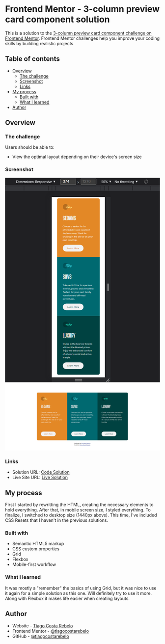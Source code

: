 # Frontend Mentor - 3-column preview card component solution

This is a solution to the [3-column preview card component challenge on Frontend Mentor](https://www.frontendmentor.io/challenges/3column-preview-card-component-pH92eAR2-). Frontend Mentor challenges help you improve your coding skills by building realistic projects. 

## Table of contents

- [Overview](#overview)
  - [The challenge](#the-challenge)
  - [Screenshot](#screenshot)
  - [Links](#links)
- [My process](#my-process)
  - [Built with](#built-with)
  - [What I learned](#what-i-learned)
- [Author](#author)


## Overview

### The challenge

Users should be able to:

- View the optimal layout depending on their device's screen size

### Screenshot

![Mobile](./screenshots/mobile_version.png)
![Desktop](./screenshots/desktop_version.png)

### Links

- Solution URL: [Code Solution](https://github.com/tiagocostarebelo/frontendmentor_challenges/tree/main/3-column-preview-card-component)
- Live Site URL: [Live Solution](https://tiagocostarebelo-femchallenge-nftpreviewcardcomponent.netlify.app/)

## My process

First I started by rewritting the HTML, creating the necessary elements to hold everything.
After that, in mobile screen size, I styled everything.
To finalize, I switched to desktop size (1440px above).
This time, I've included CSS Resets that I haven't in the previous solutions.

### Built with

- Semantic HTML5 markup
- CSS custom properties
- Grid
- Flexbox
- Mobile-first workflow

### What I learned

It was mostly a "remember" the basics of using Grid, but it was nice to use it again for a simple solution as this one.
Will definitely try to use it more. Along with Flexbox it makes life easier when creating layouts.

## Author

- Website - [Tiago Costa Rebelo](https://www.tcostarebelo.design)
- Frontend Mentor - [@tiagocostarebelo](https://www.frontendmentor.io/profile/tiagocostarebelo)
- GitHub - [@tiagocostarebelo](https://www.github.com/tiagocostarebelo)
